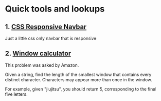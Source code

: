 # Quick tools and lookups

## 1. [CSS Responsive Navbar](https://github.com/GlenAttwell/utilities/tree/master/css-navbar)
Just a little css only navbar that is responsive

## 2. [Window calculator](https://github.com/GlenAttwell/utilities/tree/master/aws-window-calculator)
This problem was asked by Amazon.

Given a string, find the length of the smallest window that contains every distinct character. Characters may appear more than once in the window.

For example, given "jiujitsu", you should return 5, corresponding to the final five letters.
